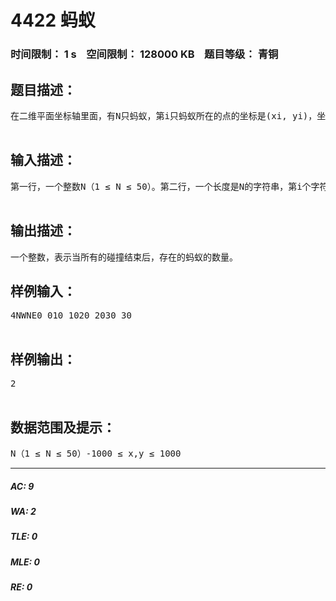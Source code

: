 # 4422 蚂蚁   
### 时间限制： 1 s&nbsp;&nbsp;&nbsp;&nbsp;空间限制： 128000 KB&nbsp;&nbsp;&nbsp;&nbsp;题目等级： 青铜  
## 题目描述：  

<pre>
在二维平面坐标轴里面，有N只蚂蚁，第i只蚂蚁所在的点的坐标是(xi, yi)，坐标都是整数。所有蚂蚁的移动速度都相等，都是每秒移动1个单位。每只蚂蚁都有一个固定的移动方向，是如下4种方向之一，都是平行于坐标轴的：l  N表示向北（即朝上）， 则y坐标正方向。l  E表示向东（即朝右）， 则x坐标正方向。l  S表示向南（即向下）， 则y坐标负方向。l  W表示向西（即向左）， 则x坐标负方向。当2只或多只蚂蚁在某个时刻碰（不一定是整数时刻）撞到一起，那么这些蚂蚁都会立即消失。 例如蚂蚁A的初始位置是(0, 0)且方向是向东，蚂蚁B的初始位置是(1, 0)且方向是向西，那么0.5秒后，两只蚂蚁会在点（0.5, 0）处碰撞，两只蚂蚁瞬间都消失。当所有的碰撞结束后，还有多少只蚂蚁存在？不管蚂蚁最终移动到哪里，只要没有消失，都算是存在。  

</pre>
  
  
## 输入描述：  

<pre>
第一行，一个整数N（1 ≤ N ≤ 50）。第二行，一个长度是N的字符串，第i个字符表示第i只蚂蚁的移动方向。接下来有N行，每行两个整数，表示蚂蚁的横坐标x和纵坐标y。-1000 ≤ x,y ≤ 1000。输入数据保证，一开始没有两只蚂蚁具有相同的位置。对于50%的数据， 蚂蚁的坐标范围【-100，100】。  

</pre>
  
  
## 输出描述：  

<pre>
一个整数，表示当所有的碰撞结束后，存在的蚂蚁的数量。
</pre>
  
  
## 样例输入：  

<pre>
4NWNE0 010 1020 2030 30  

</pre>
  
  
## 样例输出：  

<pre>
2  

</pre>
  
  
## 数据范围及提示：  

<pre>
N（1 ≤ N ≤ 50）-1000 ≤ x,y ≤ 1000
</pre>
  
  
***  

##### AC: 9  
##### WA: 2  
##### TLE: 0  
##### MLE: 0  
##### RE: 0  
